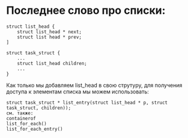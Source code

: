 # Последнее слово про списки:
```
struct list_head {
    struct list_head * next;
    struct list head * prev;
]

struct task_struct {
    ...
    struct list_head children;
    ...
}

```

Как только мы добавляем list_head в свою струтуру, для получения доступа к элементам списка мы можем использовать:
```
struct task_struct * list_entry(struct list_head * p, struct task_struct, children));
см. также:
containerof
list_for_each()
list_for_each_entry()

```

